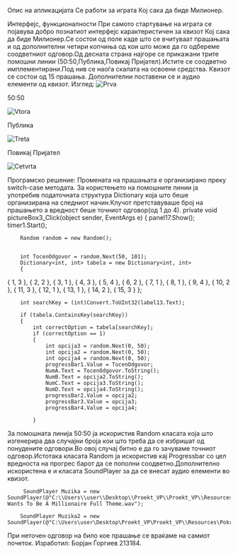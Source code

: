 Опис на апликацијата
Се работи за  играта Кој сака да биде Милионер.


Интерфејс, функционалности
При самото стартување на играта се појавува добро познатиот интерфејс карактеристичен за квизот Кој сака да биде Милионер.Се состои од поле каде што се вчитуваат прашањата и од дополнителни четири копчиња од кои што може да го одбереме соодветниот одговор.Од десната страна најгоре се прикажани трите помошни линии (50:50,Публика,Повикај Пријател).Истите се соодветно имплементирани.Под нив се наоѓа скалата на освоени средства.
Квизот се состои од 15 прашања.
Дополнителни поставени се и аудио елементи од квизот.
Изглед:
![Prva](https://github.com/BorjanGjorgiev/Proekt_Vizuelno/assets/127698412/51ab18a8-ce5d-48bf-ad32-a6c22840f931)


50:50

![Vtora](https://github.com/BorjanGjorgiev/Proekt_Vizuelno/assets/127698412/1c19701c-f4c9-4d33-be14-3db3452746e7)


Публика

![Treta](https://github.com/BorjanGjorgiev/Proekt_Vizuelno/assets/127698412/b4be7587-7f78-4a0f-aa39-4042c02e0751)


Повикај Пријател

![Cetvrta](https://github.com/BorjanGjorgiev/Proekt_Vizuelno/assets/127698412/a4ffdb2f-00d4-466b-86e8-271c56206da7)


Програмско решение:
Промената на прашањата e организирано преку switch-case методата.
За користењето на помошните линии ја употребив податочната структура Dictionary која што беше организирана на следниот начин.Клучот претставуваше број на прашањето а вредност беше точниот одговор(од 1 до 4). 
    private void pictureBox3_Click(object sender, EventArgs e)
    {
        panel17.Show();
        timer1.Start();





        Random random = new Random();


        int TocenOdgovor = random.Next(50, 101);
        Dictionary<int, int> tabela = new Dictionary<int, int>
        {
{ 1, 3 },
{ 2, 2 },
{ 3, 1 },
{ 4, 3 },
{ 5, 4 },
{ 6, 2 },
{ 7, 1 },
{ 8, 1 },
 { 9, 4 },
{ 10, 2 },
{ 11, 3 },
{ 12, 1 },
{ 13, 1 },
{ 14, 2 },
{ 15, 3 }
        };

        int searchKey = (int)Convert.ToUInt32(label13.Text);

        if (tabela.ContainsKey(searchKey))
        {
            int correctOption = tabela[searchKey];
            if (correctOption == 1)
            {
                int opcija3 = random.Next(0, 50);
                int opcija2 = random.Next(0, 50);
                int opcija4 = random.Next(0, 50);
                progressBar1.Value = TocenOdgovor;
                NumA.Text = TocenOdgovor.ToString();
                NumB.Text = opcija2.ToString();
                NumC.Text = opcija3.ToString();
                NumD.Text = opcija4.ToString();
                progressBar2.Value = opcija2;
                progressBar3.Value = opcija3;
                progressBar4.Value = opcija4;

            }
За помошната линија 50:50 ја искористив Random класата која што изгенерира два случајни броја кои што треба да се избришат од понудените одговори.Во овој случај битно е да го зачуваме точниот одговор.Истотака класата Random ја искористив кај Progressbar со цел вредноста на прогрес барот да се пополни соодветно.Дополнително искористена е и класата SoundPlayer за да се внесат аудио елементи во квизот.


         SoundPlayer Muzika = new SoundPlayer(@"C:\\Users\\user\\Desktop\\Proekt_VP\\Proekt_VP\\Resources\Who Wants To Be A Millionaire Full Theme.wav");

        SoundPlayer Muzika2 = new SoundPlayer(@"C:\Users\user\Desktop\Proekt_VP\Proekt_VP\\Resources\Pokratko.wav");

При неточен одговор на било кое прашање се враќаме на самиот почеток.
Изработил:
Борјан Ѓоргиев 213184.

